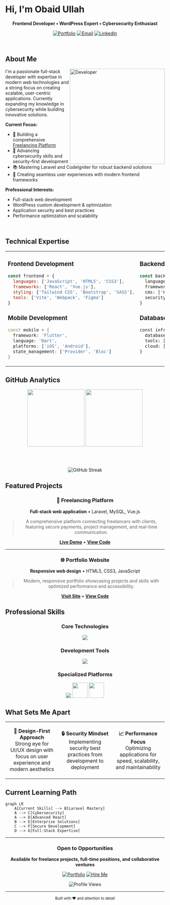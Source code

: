 # Hi, I'm Obaid Ullah

<div align="center">
  
**Frontend Developer • WordPress Expert • Cybersecurity Enthusiast**

[![Portfolio](https://img.shields.io/badge/Portfolio-obaid.live-2563eb?style=flat&logo=safari&logoColor=white)](https://obaid.live)
[![Email](https://img.shields.io/badge/Email-obaid__ullah@aol.com-ea4335?style=flat&logo=gmail&logoColor=white)](mailto:obaid_ullah@aol.com)
[![LinkedIn](https://img.shields.io/badge/LinkedIn-Connect-0a66c2?style=flat&logo=linkedin&logoColor=white)](https://www.linkedin.com/in/YOUR-LINK)

</div>

<br>

## About Me

<img align="right" alt="Developer" width="300" src="https://raw.githubusercontent.com/abhisheknaiidu/abhisheknaiidu/master/code.gif">

I'm a passionate full-stack developer with expertise in modern web technologies and a strong focus on creating scalable, user-centric applications. Currently expanding my knowledge in cybersecurity while building innovative solutions.

**Current Focus:**
- 🚀 Building a comprehensive [Freelancing Platform](https://freelance.obaid.live)
- 🔐 Advancing cybersecurity skills and security-first development
- 📚 Mastering Laravel and CodeIgniter for robust backend solutions
- 🎯 Creating seamless user experiences with modern frontend frameworks

**Professional Interests:**
- Full-stack web development
- WordPress custom development & optimization
- Application security and best practices
- Performance optimization and scalability

<br clear="right"/>

## Technical Expertise

<table>
<tr>
<td valign="top" width="50%">

### Frontend Development
```javascript
const frontend = {
  languages: ['JavaScript', 'HTML5', 'CSS3'],
  frameworks: ['React', 'Vue.js'],
  styling: ['Tailwind CSS', 'Bootstrap', 'SASS'],
  tools: ['Vite', 'Webpack', 'Figma']
}
```

### Mobile Development
```dart
const mobile = {
  framework: 'Flutter',
  language: 'Dart',
  platforms: ['iOS', 'Android'],
  state_management: ['Provider', 'Bloc']
}
```

</td>
<td valign="top" width="50%">

### Backend Development
```php
const backend = {
  languages: ['PHP', 'JavaScript', 'Python'],
  frameworks: ['Laravel', 'CodeIgniter', 'Node.js'],
  cms: ['WordPress', 'Custom Solutions'],
  security: ['Authentication', 'Authorization', 'Data Protection']
}
```

### Database & DevOps
```sql
const infrastructure = {
  databases: ['MySQL', 'PostgreSQL', 'MongoDB'],
  tools: ['Docker', 'Git', 'Linux'],
  cloud: ['Digital Ocean', 'AWS Basics']
}
```

</td>
</tr>
</table>

## GitHub Analytics

<div align="center">

<img height="180em" src="https://github-readme-stats.vercel.app/api?username=obaid-git&show_icons=true&theme=default&include_all_commits=true&count_private=true&hide_border=true&bg_color=ffffff&title_color=2563eb&text_color=374151&icon_color=2563eb"/>
<img height="180em" src="https://github-readme-stats.vercel.app/api/top-langs/?username=obaid-git&layout=compact&langs_count=8&theme=default&hide_border=true&bg_color=ffffff&title_color=2563eb&text_color=374151"/>

<br><br>

<img src="https://streak-stats.demolab.com?user=obaid-git&theme=default&hide_border=true&background=ffffff&ring=2563eb&fire=2563eb&currStreakLabel=374151&currStreakNum=2563eb&sideLabels=374151&sideNums=2563eb&dates=6b7280" alt="GitHub Streak" />

</div>

## Featured Projects

<div align="center">

### 🚀 Freelancing Platform
**Full-stack web application** • Laravel, MySQL, Vue.js
> A comprehensive platform connecting freelancers with clients, featuring secure payments, project management, and real-time communication.

[**Live Demo**](https://freelance.obaid.live) • [**View Code**](https://github.com/obaid-git/freelancing-platform)

---

### 🌐 Portfolio Website  
**Responsive web design** • HTML5, CSS3, JavaScript
> Modern, responsive portfolio showcasing projects and skills with optimized performance and accessibility.

[**Visit Site**](https://obaid.live) • [**View Code**](https://github.com/obaid-git/portfolio)

</div>

## Professional Skills

<div align="center">

### Core Technologies
<img src="https://skillicons.dev/icons?i=html,css,js,php,laravel,react,vue,flutter,mysql,git&theme=light" />

### Development Tools
<img src="https://skillicons.dev/icons?i=vscode,figma,docker,linux,postman,bootstrap,tailwind,nodejs,mongodb,postgres&theme=light" />

### Specialized Platforms
<img src="https://skillicons.dev/icons?i=wordpress&theme=light" />
<img src="https://img.shields.io/badge/CodeIgniter-EF4223?style=flat-square&logo=codeigniter&logoColor=white" height="48"/>
<img src="https://img.shields.io/badge/Cybersecurity-000000?style=flat-square&logo=security&logoColor=white" height="48"/>

</div>

## What Sets Me Apart

<table>
<tr>
<td width="33%" align="center">

**🎨 Design-First Approach**
<br>
Strong eye for UI/UX design with focus on user experience and modern aesthetics

</td>
<td width="33%" align="center">

**🔒 Security Mindset**
<br>
Implementing security best practices from development to deployment

</td>
<td width="33%" align="center">

**📈 Performance Focus**
<br>
Optimizing applications for speed, scalability, and maintainability

</td>
</tr>
</table>

## Current Learning Path

```mermaid
graph LR
    A[Current Skills] --> B[Laravel Mastery]
    A --> C[Cybersecurity]
    A --> D[Advanced React]
    B --> E[Enterprise Solutions]
    C --> F[Secure Development]
    D --> G[Full-Stack Expertise]
```

---

<div align="center">

### Open to Opportunities
**Available for freelance projects, full-time positions, and collaborative ventures**

[![Portfolio](https://img.shields.io/badge/View_Portfolio-2563eb?style=flat&logo=safari&logoColor=white)](https://obaid.live)
[![Hire Me](https://img.shields.io/badge/Freelance_Available-10b981?style=flat&logo=upwork&logoColor=white)](https://freelance.obaid.live)

<img src="https://komarev.com/ghpvc/?username=obaid-git&style=flat&color=2563eb" alt="Profile Views" />

</div>

---

<div align="center">
<sub>Built with ❤️ and attention to detail</sub>
</div>
